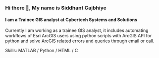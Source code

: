 ### Hi there 👋, My name is Siddhant Gajbhiye
#### I am a Trainee GIS analyst at Cybertech Systems and Solutions
Currently I am working as a trainee GIS analyst, it includes automating workflows of Esri ArcGIS users using python scripts with ArcGIS API for python and solve ArcGIS related errors and queries through email or call.

Skills: MATLAB / Python / HTML / C






